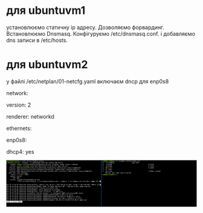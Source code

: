 # для ubuntuvm1
установлюємо статичну ip адресу. Дозволяємо форвардинг. Встановлюємо Dnsmasq. Конфігуруємо /etc/dnsmasq.conf.
і добавляємо dns записи в /etc/hosts.
 
# для ubuntuvm2
у файлі /etc/netplan/01-netcfg.yaml включаєм dncp для enp0s8

network:

version: 2

renderer: networkd

ethernets:

enp0s8:

dhcp4: yes

![](img/01.png)


